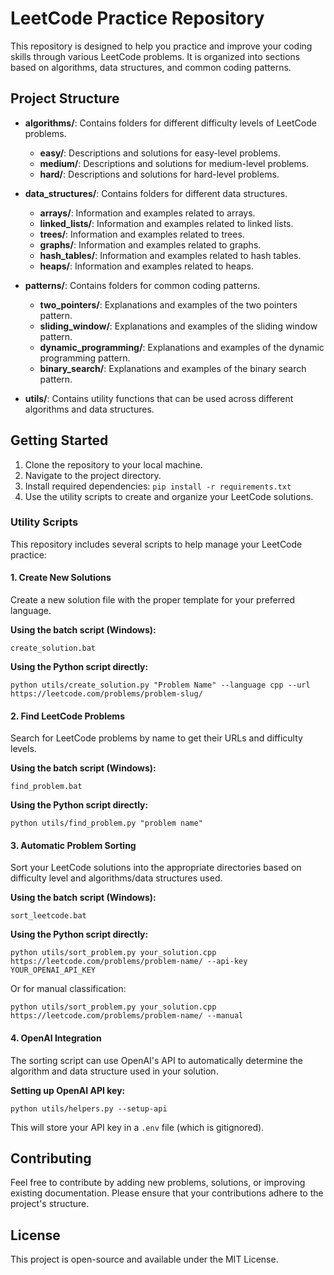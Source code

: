 # LeetCode Practice Repository

This repository is designed to help you practice and improve your coding skills through various LeetCode problems. It is organized into sections based on algorithms, data structures, and common coding patterns.

## Project Structure

- **algorithms/**: Contains folders for different difficulty levels of LeetCode problems.
  - **easy/**: Descriptions and solutions for easy-level problems.
  - **medium/**: Descriptions and solutions for medium-level problems.
  - **hard/**: Descriptions and solutions for hard-level problems.

- **data_structures/**: Contains folders for different data structures.
  - **arrays/**: Information and examples related to arrays.
  - **linked_lists/**: Information and examples related to linked lists.
  - **trees/**: Information and examples related to trees.
  - **graphs/**: Information and examples related to graphs.
  - **hash_tables/**: Information and examples related to hash tables.
  - **heaps/**: Information and examples related to heaps.

- **patterns/**: Contains folders for common coding patterns.
  - **two_pointers/**: Explanations and examples of the two pointers pattern.
  - **sliding_window/**: Explanations and examples of the sliding window pattern.
  - **dynamic_programming/**: Explanations and examples of the dynamic programming pattern.
  - **binary_search/**: Explanations and examples of the binary search pattern.

- **utils/**: Contains utility functions that can be used across different algorithms and data structures.

## Getting Started

1. Clone the repository to your local machine.
2. Navigate to the project directory.
3. Install required dependencies: `pip install -r requirements.txt`
4. Use the utility scripts to create and organize your LeetCode solutions.

### Utility Scripts

This repository includes several scripts to help manage your LeetCode practice:

#### 1. Create New Solutions

Create a new solution file with the proper template for your preferred language.

**Using the batch script (Windows):**
```
create_solution.bat
```

**Using the Python script directly:**
```
python utils/create_solution.py "Problem Name" --language cpp --url https://leetcode.com/problems/problem-slug/
```

#### 2. Find LeetCode Problems

Search for LeetCode problems by name to get their URLs and difficulty levels.

**Using the batch script (Windows):**
```
find_problem.bat
```

**Using the Python script directly:**
```
python utils/find_problem.py "problem name"
```

#### 3. Automatic Problem Sorting

Sort your LeetCode solutions into the appropriate directories based on difficulty level and algorithms/data structures used.

**Using the batch script (Windows):**
```
sort_leetcode.bat
```

**Using the Python script directly:**
```
python utils/sort_problem.py your_solution.cpp https://leetcode.com/problems/problem-name/ --api-key YOUR_OPENAI_API_KEY
```

Or for manual classification:
```
python utils/sort_problem.py your_solution.cpp https://leetcode.com/problems/problem-name/ --manual
```

#### 4. OpenAI Integration

The sorting script can use OpenAI's API to automatically determine the algorithm and data structure used in your solution.

**Setting up OpenAI API key:**
```
python utils/helpers.py --setup-api
```

This will store your API key in a `.env` file (which is gitignored).

## Contributing

Feel free to contribute by adding new problems, solutions, or improving existing documentation. Please ensure that your contributions adhere to the project's structure.

## License

This project is open-source and available under the MIT License.
